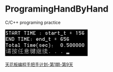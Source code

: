 # ProgramingHandByHand
C/C++ programing practice

![](https://raw.githubusercontent.com/breakerthb/ProgramingHandByHand/1-9/Pic/001.png)

[天花板编程手把手计划-第1期-第9天]()